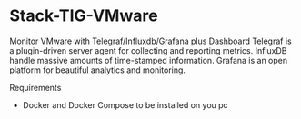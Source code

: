 # Stack-TIG-VMware
Monitor VMware with Telegraf/Influxdb/Grafana plus Dashboard
Telegraf is a plugin-driven server agent for collecting and reporting metrics.
InfluxDB handle massive amounts of time-stamped information.
Grafana is an open platform for beautiful analytics and monitoring.

Requirements
* Docker and Docker Compose
to be installed on you pc
